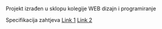 Projekt izrađen u sklopu kolegije WEB dizajn i programiranje

Specifikacija zahtjeva [Link 1](https://github.com/psimec/Hotel-WebPage/blob/master/Projekt-D-Hotel.pdf) [Link 2](https://github.com/psimec/Hotel-WebPage/blob/master/Opc%CC%81e%20upute%20v1.0.pdf)
